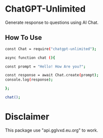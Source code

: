 # ChatGPT-Unlimited
Generate response to questions using AI Chat.

## How To Use


```sh
const Chat = require("chatgpt-unlimited");

async function chat (){

const prompt = "Hello! How Are you?";

const response = await Chat.create(prompt);
console.log(response);

};

chat();
```

# Disclaimer
This package use "api.gglvxd.eu.org" to work.

